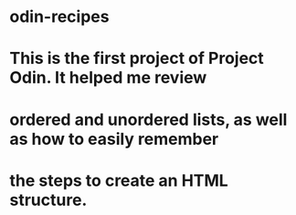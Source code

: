 # odin-recipes

# This is the first project of Project Odin. It helped me review 
# ordered and unordered lists, as well as how to easily remember
# the steps to create an HTML structure.